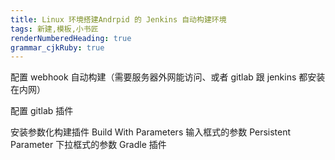 ```yaml
---
title: Linux 环境搭建Andrpid 的 Jenkins 自动构建环境
tags: 新建,模板,小书匠
renderNumberedHeading: true
grammar_cjkRuby: true
---
```



配置 webhook 自动构建（需要服务器外网能访问、或者 gitlab 跟 jenkins 都安装在内网）

配置 gitlab 插件

安装参数化构建插件
Build With Parameters 输入框式的参数
Persistent Parameter 下拉框式的参数
Gradle 插件